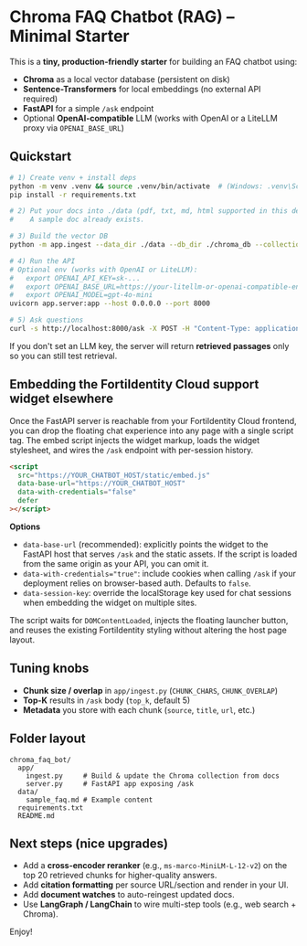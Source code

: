 # Chroma FAQ Chatbot (RAG) – Minimal Starter

This is a **tiny, production-friendly starter** for building an FAQ chatbot using:
- **Chroma** as a local vector database (persistent on disk)
- **Sentence-Transformers** for local embeddings (no external API required)
- **FastAPI** for a simple `/ask` endpoint
- Optional **OpenAI-compatible** LLM (works with OpenAI or a LiteLLM proxy via `OPENAI_BASE_URL`)

## Quickstart

```bash
# 1) Create venv + install deps
python -m venv .venv && source .venv/bin/activate  # (Windows: .venv\Scripts\activate)
pip install -r requirements.txt

# 2) Put your docs into ./data (pdf, txt, md, html supported in this demo)
#    A sample doc already exists.

# 3) Build the vector DB
python -m app.ingest --data_dir ./data --db_dir ./chroma_db --collection faq

# 4) Run the API
# Optional env (works with OpenAI or LiteLLM):
#   export OPENAI_API_KEY=sk-...
#   export OPENAI_BASE_URL=https://your-litellm-or-openai-compatible-endpoint/v1/
#   export OPENAI_MODEL=gpt-4o-mini
uvicorn app.server:app --host 0.0.0.0 --port 8000

# 5) Ask questions
curl -s http://localhost:8000/ask -X POST -H "Content-Type: application/json" -d '{"question": "What is this project?"}' | jq
```

If you don't set an LLM key, the server will return **retrieved passages** only so you can still test retrieval.

## Embedding the FortiIdentity Cloud support widget elsewhere

Once the FastAPI server is reachable from your FortiIdentity Cloud frontend, you can drop the floating chat experience into any page with a single script tag. The embed script injects the widget markup, loads the widget stylesheet, and wires the `/ask` endpoint with per-session history.

```html
<script
  src="https://YOUR_CHATBOT_HOST/static/embed.js"
  data-base-url="https://YOUR_CHATBOT_HOST"
  data-with-credentials="false"
  defer
></script>
```

**Options**

- `data-base-url` (recommended): explicitly points the widget to the FastAPI host that serves `/ask` and the static assets. If the script is loaded from the same origin as your API, you can omit it.
- `data-with-credentials="true"`: include cookies when calling `/ask` if your deployment relies on browser-based auth. Defaults to `false`.
- `data-session-key`: override the localStorage key used for chat sessions when embedding the widget on multiple sites.

The script waits for `DOMContentLoaded`, injects the floating launcher button, and reuses the existing FortiIdentity styling without altering the host page layout.

## Tuning knobs
- **Chunk size / overlap** in `app/ingest.py` (`CHUNK_CHARS`, `CHUNK_OVERLAP`)
- **Top-K** results in `/ask` body (`top_k`, default 5)
- **Metadata** you store with each chunk (`source`, `title`, `url`, etc.)

## Folder layout
```
chroma_faq_bot/
  app/
    ingest.py     # Build & update the Chroma collection from docs
    server.py     # FastAPI app exposing /ask
  data/
    sample_faq.md # Example content
  requirements.txt
  README.md
```

## Next steps (nice upgrades)
- Add a **cross-encoder reranker** (e.g., `ms-marco-MiniLM-L-12-v2`) on the top 20 retrieved chunks for higher-quality answers.
- Add **citation formatting** per source URL/section and render in your UI.
- Add **document watches** to auto-reingest updated docs.
- Use **LangGraph / LangChain** to wire multi-step tools (e.g., web search + Chroma).

Enjoy!
